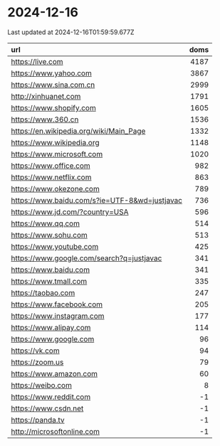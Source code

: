 # 2024-12-16

<!-- BEGIN -->
Last updated at 2024-12-16T01:59:59.677Z

url | doms
:- | -:
https://live.com | 4187
https://www.yahoo.com | 3867
https://www.sina.com.cn | 2999
http://xinhuanet.com | 1791
https://www.shopify.com | 1605
https://www.360.cn | 1536
https://en.wikipedia.org/wiki/Main_Page | 1332
https://www.wikipedia.org | 1148
https://www.microsoft.com | 1020
https://www.office.com | 982
https://www.netflix.com | 863
https://www.okezone.com | 789
https://www.baidu.com/s?ie=UTF-8&wd=justjavac | 736
https://www.jd.com/?country=USA | 596
https://www.qq.com | 514
https://www.sohu.com | 513
https://www.youtube.com | 425
https://www.google.com/search?q=justjavac | 341
https://www.baidu.com | 341
https://www.tmall.com | 335
https://taobao.com | 247
https://www.facebook.com | 205
https://www.instagram.com | 177
https://www.alipay.com | 114
https://www.google.com | 96
https://vk.com | 94
https://zoom.us | 79
https://www.amazon.com | 60
https://weibo.com | 8
https://www.reddit.com | -1
https://www.csdn.net | -1
https://panda.tv | -1
http://microsoftonline.com | -1
<!-- END -->
